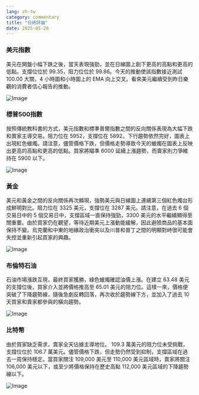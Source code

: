 ```yaml
---
lang: zh-tw
category: commentary
title: "日終評論"
date: 2025-05-28
---
```


### 美元指數

美元在開盤小幅下跌之後，當天表現強勁，並在日線圖上創下更高的高點和更高的低點。支撐位位於 99.35，阻力位位於 99.86。今天的推動使該指數接近測試 100.00 大關，4 小時圖和小時圖上的 EMA 向上交叉。看來美元繼續受到昨日樂觀的消費者信心報告的推動。

![Image](https://markleighedu.github.io/img/May-2025/28-May-2025/usdindex.jpg)

### 標普500指數

按照傳統教科書的方式，美元指數和標準普爾指數之間的反向關係表現為大幅下跌和賣家主導交易。阻力位在 5952，支撐位在 5892。下行趨勢依然完好，圖表上出現紅色蠟燭。請注意，儘管價格下跌，但價格走勢導致今天的蠟燭在圖表上反映出更高的高點和更高的低點。買家將瞄準 6000 延續上漲趨勢，而賣家則力爭維持在 5900 以下。

![Image](https://markleighedu.github.io/img/May-2025/28-May-2025/sp500.jpg)

### 黃金

美元和黃金之間的反向關係再次顯現，強勢美元與日線圖上連續第三個紅色燭台形成鮮明對比。阻力位在 3325 美元，支撐位在 3287 美元。請注意，在過去 6 個交易日中的 5 個交易日中，支撐區域一直保持強勁，3300 美元的水平繼續顯得至關重要。由於買家仍在觀望，等待近期美元上漲動能緩解，因此避險商品的基本面保持不變。烏克蘭和中東的地緣政治衝突以及川普和普丁之間的明顯對峙很可能會失控並重新引起買家的興趣。

![Image](https://markleighedu.github.io/img/May-2025/28-May-2025/gold.jpg)

### 布倫特石油

石油市場漲跌互現，最終買家獲勝，綠色蠟燭確認油價上漲。在建立 63.48 美元的支撐位後，買家介入並將價格推高至 65.01 美元的阻力位。這樣一來，價格便突破了下降趨勢線，隨後急劇反轉回落，再次收於趨勢線下方，並加入了過去 10 天買家和賣家都參與的橫向趨勢。

![Image](https://markleighedu.github.io/img/May-2025/28-May-2025/brentoil.jpg)

### 比特幣

由於買家缺乏需求，賣家全天佔據主導地位。 109.3 萬美元的阻力位未受挑戰，支撐位位於 106.7 萬美元。儘管價格下跌，但走勢仍然受到抑制，支撐區域在過去一周保持穩定。當買家關注 109,000 美元至 110,000 美元區域時，賣家將關注 106,000 美元以下，或至少將價格保持在歷史高點 112,000 美元區域的下降趨勢線以下。

![Image](https://markleighedu.github.io/img/May-2025/28-May-2025/bitcoin.jpg)

